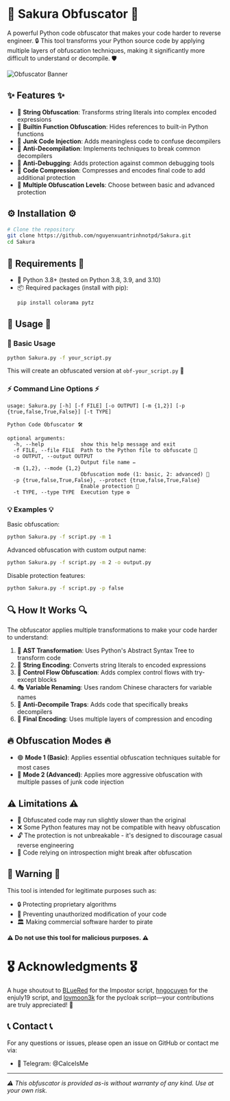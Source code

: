 # 🌸 Sakura Obfuscator 🌸

A powerful Python code obfuscator that makes your code harder to reverse engineer. 🔒 This tool transforms your Python source code by applying multiple layers of obfuscation techniques, making it significantly more difficult to understand or decompile. 🛡️

![Obfuscator Banner](https://kukui.ch/wp-content/uploads/2024/05/Z-BP-21SAKURA1-1536x1152-1.jpg)

## ✨ Features ✨

- 🔹 **String Obfuscation**: Transforms string literals into complex encoded expressions
- 🔹 **Builtin Function Obfuscation**: Hides references to built-in Python functions
- 🔹 **Junk Code Injection**: Adds meaningless code to confuse decompilers
- 🔹 **Anti-Decompilation**: Implements techniques to break common decompilers
- 🔹 **Anti-Debugging**: Adds protection against common debugging tools
- 🔹 **Code Compression**: Compresses and encodes final code to add additional protection
- 🔹 **Multiple Obfuscation Levels**: Choose between basic and advanced protection

## ⚙️ Installation ⚙️

```bash
# Clone the repository
git clone https://github.com/nguyenxuantrinhnotpd/Sakura.git
cd Sakura
```

## 📌 Requirements 📌

- 🐍 Python 3.8+ (tested on Python 3.8, 3.9, and 3.10)
- 📦 Required packages (install with pip):
  ```bash
  pip install colorama pytz
  ```

## 🚀 Usage 🚀

### 🔹 Basic Usage

```bash
python Sakura.py -f your_script.py
```

This will create an obfuscated version at `obf-your_script.py` 📄

### ⚡ Command Line Options ⚡

```
usage: Sakura.py [-h] [-f FILE] [-o OUTPUT] [-m {1,2}] [-p {true,false,True,False}] [-t TYPE]

Python Code Obfuscator 🛠️

optional arguments:
  -h, --help            show this help message and exit
  -f FILE, --file FILE  Path to the Python file to obfuscate 📜
  -o OUTPUT, --output OUTPUT
                        Output file name ✏️
  -m {1,2}, --mode {1,2}
                        Obfuscation mode (1: basic, 2: advanced) 🔄
  -p {true,false,True,False}, --protect {true,false,True,False}
                        Enable protection 🔐
  -t TYPE, --type TYPE  Execution type ⚙️
```

### 💡 Examples 💡

Basic obfuscation:
```bash
python Sakura.py -f script.py -m 1
```

Advanced obfuscation with custom output name:
```bash
python Sakura.py -f script.py -m 2 -o output.py
```

Disable protection features:
```bash
python Sakura.py -f script.py -p false
```

## 🔍 How It Works 🔍

The obfuscator applies multiple transformations to make your code harder to understand:

1. 🔄 **AST Transformation**: Uses Python's Abstract Syntax Tree to transform code
2. 🔡 **String Encoding**: Converts string literals to encoded expressions
3. 🔁 **Control Flow Obfuscation**: Adds complex control flows with try-except blocks
4. 🎭 **Variable Renaming**: Uses random Chinese characters for variable names
5. 🚧 **Anti-Decompile Traps**: Adds code that specifically breaks decompilers
6. 🔐 **Final Encoding**: Uses multiple layers of compression and encoding

## 🔥 Obfuscation Modes 🔥

- 🟢 **Mode 1 (Basic)**: Applies essential obfuscation techniques suitable for most cases
- 🔴 **Mode 2 (Advanced)**: Applies more aggressive obfuscation with multiple passes of junk code injection

## ⚠️ Limitations ⚠️

- 🐢 Obfuscated code may run slightly slower than the original
- ❌ Some Python features may not be compatible with heavy obfuscation
- 🔓 The protection is not unbreakable - it's designed to discourage casual reverse engineering
- 🛑 Code relying on introspection might break after obfuscation

## 🚨 Warning 🚨

This tool is intended for legitimate purposes such as:
- 🔒 Protecting proprietary algorithms
- 🔄 Preventing unauthorized modification of your code
- 🏛️ Making commercial software harder to pirate

**⚠️ Do not use this tool for malicious purposes. ⚠️**

# 🎖️ Acknowledgments 🎖️

A huge shoutout to [BLueRed](https://github.com/CSM-BlueRed) for the Impostor script, [hngocuyen](https://github.com/hngocuyen) for the enjuly19 script, and [lovmoon3k](https://github.com/lovmoon3k) for the pycloak script—your contributions are truly appreciated! 🚀

## 📞 Contact 📞

For any questions or issues, please open an issue on GitHub or contact me via:
- 📲 Telegram: @CalceIsMe

---

*⚠️ This obfuscator is provided as-is without warranty of any kind. Use at your own risk.*


